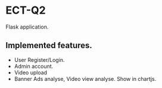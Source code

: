 # ECT-Q2
Flask application.

Implemented features.
-
- User Register/Login.
- Admin account.
- Video upload
- Banner Ads analyse, Video view analyse. Show in chartjs.